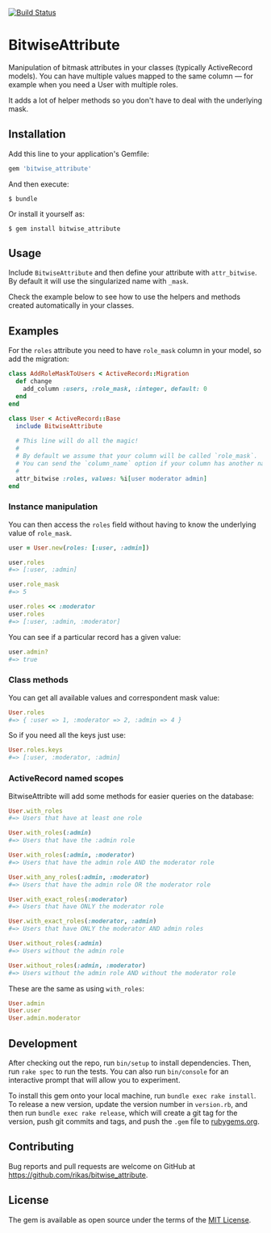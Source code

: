 [![Build Status](https://travis-ci.org/rikas/bitwise_attribute.svg?branch=master)](https://travis-ci.org/rikas/bitwise_attribute)

# BitwiseAttribute
Manipulation of bitmask attributes in your classes (typically ActiveRecord models). You can have multiple values mapped to the same column — for example when you need a User with multiple roles.

It adds a lot of helper methods so you don't have to deal with the underlying mask.

## Installation

Add this line to your application's Gemfile:

```ruby
gem 'bitwise_attribute'
```

And then execute:

    $ bundle

Or install it yourself as:

    $ gem install bitwise_attribute

## Usage

Include `BitwiseAttribute` and then define your attribute with `attr_bitwise`. By default it will
use the singularized name with `_mask`.

Check the example below to see how to use the helpers and methods created automatically in your classes.

## Examples

For the `roles` attribute you need to have `role_mask` column in your model, so add the migration:

```ruby
class AddRoleMaskToUsers < ActiveRecord::Migration
  def change
    add_column :users, :role_mask, :integer, default: 0
  end
end
```

```ruby
class User < ActiveRecord::Base
  include BitwiseAttribute
  
  # This line will do all the magic!
  #
  # By default we assume that your column will be called `role_mask`.
  # You can send the `column_name` option if your column has another name.
  #
  attr_bitwise :roles, values: %i[user moderator admin]
end
```

### Instance manipulation

You can then access the `roles` field without having to know the underlying value of `role_mask`.

```ruby
user = User.new(roles: [:user, :admin])

user.roles
#=> [:user, :admin]

user.role_mask
#=> 5

user.roles << :moderator
user.roles
#=> [:user, :admin, :moderator]
```

You can see if a particular record has a given value:

```ruby
user.admin?
#=> true
```

### Class methods

You can get all available values and correspondent mask value:

```ruby
User.roles
#=> { :user => 1, :moderator => 2, :admin => 4 }
```

So if you need all the keys just use:

```ruby
User.roles.keys
#=> [:user, :moderator, :admin]
```

### ActiveRecord named scopes

BitwiseAttribte will add some methods for easier queries on the database:

```ruby
User.with_roles
#=> Users that have at least one role

User.with_roles(:admin)
#=> Users that have the :admin role

User.with_roles(:admin, :moderator)
#=> Users that have the admin role AND the moderator role

User.with_any_roles(:admin, :moderator)
#=> Users that have the admin role OR the moderator role

User.with_exact_roles(:moderator)
#=> Users that have ONLY the moderator role

User.with_exact_roles(:moderator, :admin)
#=> Users that have ONLY the moderator AND admin roles

User.without_roles(:admin)
#=> Users without the admin role

User.without_roles(:admin, :moderator)
#=> Users without the admin role AND without the moderator role
```

These are the same as using `with_roles`:

```ruby
User.admin
User.user
User.admin.moderator
```

## Development

After checking out the repo, run `bin/setup` to install dependencies. Then, run `rake spec` to run
the tests. You can also run `bin/console` for an interactive prompt that will allow you to
experiment.

To install this gem onto your local machine, run `bundle exec rake install`. To release a new
version, update the version number in `version.rb`, and then run `bundle exec rake release`, which
will create a git tag for the version, push git commits and tags, and push the `.gem` file
to [rubygems.org](https://rubygems.org).

## Contributing

Bug reports and pull requests are welcome on GitHub at https://github.com/rikas/bitwise_attribute.

## License

The gem is available as open source under the terms of the [MIT License](https://opensource.org/licenses/MIT).
